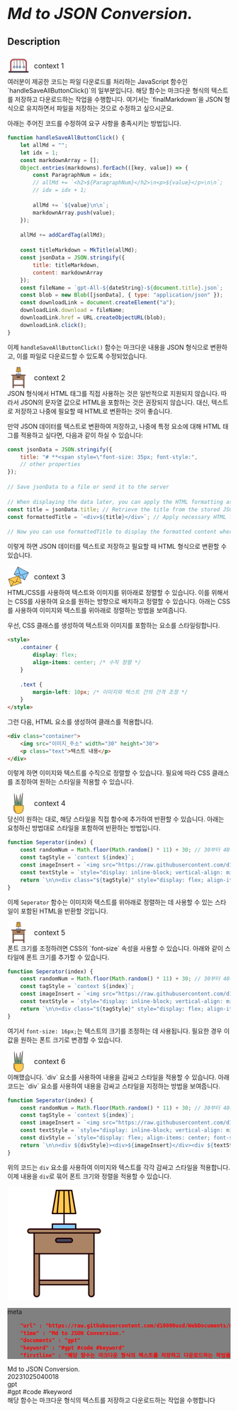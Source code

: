 # **<span style="font-size: 35px; font-style: italic;">Md to JSON Conversion.</span>**

## Description




<div style="display: flex; align-items: center; font-size: 16px;"><div><img src="https://raw.githubusercontent.com/d10000usd/WebDocuments/main/public/icon/space/workspace-vector-free-icon-set-35.png" width="50" height="50" style="vertical-align: middle;" /></div><div style="display: inline-block; vertical-align: middle; margin-left: 10px; font-size: 16px;">context 1</div></div>
여러분이 제공한 코드는 파일 다운로드를 처리하는 JavaScript 함수인 `handleSaveAllButtonClick()`의 일부분입니다. 해당 함수는 마크다운 형식의 텍스트를 저장하고 다운로드하는 작업을 수행합니다. 여기서는 `finalMarkdown`을 JSON 형식으로 유지하면서 파일을 저장하는 것으로 수정하고 싶으시군요.

아래는 주어진 코드를 수정하여 요구 사항을 충족시키는 방법입니다.

```javascript
function handleSaveAllButtonClick() {
    let allMd = "";
    let idx = 1;
    const markdownArray = [];
    Object.entries(markdowns).forEach(([key, value]) => {
        const ParagraphNum = idx;
        // allMd += `<h2>${ParagraphNum}</h2>\n<p>${value}</p>\n\n`;
        // idx = idx + 1;

        allMd += `${value}\n\n`;
        markdownArray.push(value);
    });

    allMd += addCardTag(allMd);

    const titleMarkdown = MkTitle(allMd);
    const jsonData = JSON.stringify({
        title: titleMarkdown,
        content: markdownArray
    });
    const fileName = `gpt-All-${dateString}-${document.title}.json`;
    const blob = new Blob([jsonData], { type: "application/json" });
    const downloadLink = document.createElement("a");
    downloadLink.download = fileName;
    downloadLink.href = URL.createObjectURL(blob);
    downloadLink.click();
}
```

이제 `handleSaveAllButtonClick()` 함수는 마크다운 내용을 JSON 형식으로 변환하고, 이를 파일로 다운로드할 수 있도록 수정되었습니다.





<div style="display: flex; align-items: center; font-size: 16px;"><div><img src="https://raw.githubusercontent.com/d10000usd/WebDocuments/main/public/icon/space/workspace-vector-free-icon-set-33.png" width="50" height="50" style="vertical-align: middle;" /></div><div style="display: inline-block; vertical-align: middle; margin-left: 10px; font-size: 16px;">context 2</div></div>
JSON 형식에서 HTML 태그를 직접 사용하는 것은 일반적으로 지원되지 않습니다. 따라서 JSON의 문자열 값으로 HTML을 포함하는 것은 권장되지 않습니다. 대신, 텍스트로 저장하고 나중에 필요할 때 HTML로 변환하는 것이 좋습니다.

만약 JSON 데이터를 텍스트로 변환하여 저장하고, 나중에 특정 요소에 대해 HTML 태그를 적용하고 싶다면, 다음과 같이 하실 수 있습니다:

```javascript
const jsonData = JSON.stringify({
    title: "# **<span style=\"font-size: 35px; font-style:",
    // other properties
});

// Save jsonData to a file or send it to the server

// When displaying the data later, you can apply the HTML formatting as needed
const title = jsonData.title; // Retrieve the title from the stored JSON data
const formattedTitle = `<div>${title}</div>`; // Apply necessary HTML formatting

// Now you can use formattedTitle to display the formatted content where needed
```

이렇게 하면 JSON 데이터를 텍스트로 저장하고 필요할 때 HTML 형식으로 변환할 수 있습니다.





<div style="display: flex; align-items: center; font-size: 16px;"><div><img src="https://raw.githubusercontent.com/d10000usd/WebDocuments/main/public/icon/space/workspace-vector-free-icon-set-39.png" width="50" height="50" style="vertical-align: middle;" /></div><div style="display: inline-block; vertical-align: middle; margin-left: 10px; font-size: 16px;">context 3</div></div>
HTML/CSS를 사용하여 텍스트와 이미지를 위아래로 정렬할 수 있습니다. 이를 위해서는 CSS를 사용하여 요소를 원하는 방향으로 배치하고 정렬할 수 있습니다. 아래는 CSS를 사용하여 이미지와 텍스트를 위아래로 정렬하는 방법을 보여줍니다.

우선, CSS 클래스를 생성하여 텍스트와 이미지를 포함하는 요소를 스타일링합니다.

```html
<style>
    .container {
        display: flex;
        align-items: center; /* 수직 정렬 */
    }

    .text {
        margin-left: 10px; /* 이미지와 텍스트 간의 간격 조정 */
    }
</style>
```

그런 다음, HTML 요소를 생성하여 클래스를 적용합니다.

```html
<div class="container">
    <img src="이미지_주소" width="30" height="30">
    <p class="text">텍스트 내용</p>
</div>
```

이렇게 하면 이미지와 텍스트를 수직으로 정렬할 수 있습니다. 필요에 따라 CSS 클래스를 조정하여 원하는 스타일을 적용할 수 있습니다.





<div style="display: flex; align-items: center; font-size: 16px;"><div><img src="https://raw.githubusercontent.com/d10000usd/WebDocuments/main/public/icon/space/workspace-vector-free-icon-set-36.png" width="50" height="50" style="vertical-align: middle;" /></div><div style="display: inline-block; vertical-align: middle; margin-left: 10px; font-size: 16px;">context 4</div></div>
당신이 원하는 대로, 해당 스타일을 직접 함수에 추가하여 반환할 수 있습니다. 아래는 요청하신 방법대로 스타일을 포함하여 반환하는 방법입니다.

```javascript
function Seperator(index) {
    const randomNum = Math.floor(Math.random() * 11) + 30; // 30부터 40까지의 랜덤한 숫자 생성
    const tagStyle = `context ${index}`;
    const imageInsert = `<img src="https://raw.githubusercontent.com/d10000usd/WebDocuments/main/public/icon/space/workspace-vector-free-icon-set-${randomNum}.png" width="30" height="30" style="vertical-align: middle;" />`;
    const textStyle = `style="display: inline-block; vertical-align: middle; margin-left: 10px;"`;
    return `\n\n<div class="${tagStyle}" style="display: flex; align-items: center;">${imageInsert}<p ${textStyle}>${tagStyle}</p></div>`;
}
```

이제 `Seperator` 함수는 이미지와 텍스트를 위아래로 정렬하는 데 사용할 수 있는 스타일이 포함된 HTML을 반환할 것입니다.





<div style="display: flex; align-items: center; font-size: 16px;"><div><img src="https://raw.githubusercontent.com/d10000usd/WebDocuments/main/public/icon/space/workspace-vector-free-icon-set-33.png" width="50" height="50" style="vertical-align: middle;" /></div><div style="display: inline-block; vertical-align: middle; margin-left: 10px; font-size: 16px;">context 5</div></div>
폰트 크기를 조정하려면 CSS의 `font-size` 속성을 사용할 수 있습니다. 아래와 같이 스타일에 폰트 크기를 추가할 수 있습니다.

```javascript
function Seperator(index) {
    const randomNum = Math.floor(Math.random() * 11) + 30; // 30부터 40까지의 랜덤한 숫자 생성
    const tagStyle = `context ${index}`;
    const imageInsert = `<img src="https://raw.githubusercontent.com/d10000usd/WebDocuments/main/public/icon/space/workspace-vector-free-icon-set-${randomNum}.png" width="30" height="30" style="vertical-align: middle;" />`;
    const textStyle = `style="display: inline-block; vertical-align: middle; margin-left: 10px; font-size: 16px;"`;
    return `\n\n<div class="${tagStyle}" style="display: flex; align-items: center;">${imageInsert}<p ${textStyle}>${tagStyle}</p></div>`;
}
```

여기서 `font-size: 16px;`는 텍스트의 크기를 조정하는 데 사용됩니다. 필요한 경우 이 값을 원하는 폰트 크기로 변경할 수 있습니다.





<div style="display: flex; align-items: center; font-size: 16px;"><div><img src="https://raw.githubusercontent.com/d10000usd/WebDocuments/main/public/icon/space/workspace-vector-free-icon-set-36.png" width="50" height="50" style="vertical-align: middle;" /></div><div style="display: inline-block; vertical-align: middle; margin-left: 10px; font-size: 16px;">context 6</div></div>
이해했습니다. `div` 요소를 사용하여 내용을 감싸고 스타일을 적용할 수 있습니다. 아래 코드는 `div` 요소를 사용하여 내용을 감싸고 스타일을 지정하는 방법을 보여줍니다.

```javascript
function Seperator(index) {
    const randomNum = Math.floor(Math.random() * 11) + 30; // 30부터 40까지의 랜덤한 숫자 생성
    const tagStyle = `context ${index}`;
    const imageInsert = `<img src="https://raw.githubusercontent.com/d10000usd/WebDocuments/main/public/icon/space/workspace-vector-free-icon-set-${randomNum}.png" width="30" height="30" style="vertical-align: middle;" />`;
    const textStyle = `style="display: inline-block; vertical-align: middle; margin-left: 10px; font-size: 16px;"`;
    const divStyle = `style="display: flex; align-items: center; font-size: 16px;"`;
    return `\n\n<div ${divStyle}><div>${imageInsert}</div><div ${textStyle}>${tagStyle}</div></div>`;
}
```

위의 코드는 `div` 요소를 사용하여 이미지와 텍스트를 각각 감싸고 스타일을 적용합니다. 이제 내용을 `div`로 묶어 폰트 크기와 정렬을 적용할 수 있습니다.


![ex_screenshot](https://raw.githubusercontent.com/d10000usd/WebDocuments/main/public/icon/space/workspace-vector-free-icon-set-33.png)   
<div style="background-color: grey; "> meta 

```json
    "url" : "https://raw.githubusercontent.com/d10000usd/WebDocuments/main/public/icon/space/workspace-vector-free-icon-set-33.png"
    "time" : "Md to JSON Conversion."
    "documents" : "gpt"
    "keyword" : "#gpt #code #keyword"
    "firstline" : "해당 함수는 마크다운 형식의 텍스트를 저장하고 다운로드하는 작업을 수행합니다  "
```
</div> 

Md to JSON Conversion.  
20231025040018  
gpt  
#gpt #code #keyword  
해당 함수는 마크다운 형식의 텍스트를 저장하고 다운로드하는 작업을 수행합니다  
